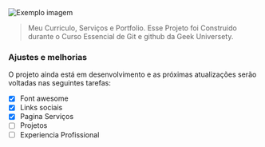<img src="#" alt="Exemplo imagem">

> Meu Curriculo, Serviços e Portfolio. Esse Projeto foi Construido durante o Curso Essencial de Git e github da Geek Universety.

### Ajustes e melhorias

O projeto ainda está em desenvolvimento e as próximas atualizações serão voltadas nas seguintes tarefas:

- [x] Font awesome
- [x] Links sociais
- [x] Pagina Serviços
- [ ] Projetos
- [ ] Experiencia Profissional
